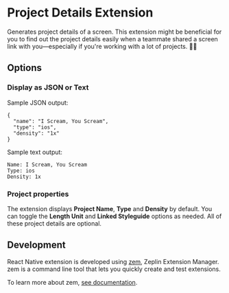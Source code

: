 # Project Details Extension
Generates project details of a screen. This extension might be beneficial for you to find out the project details easily when a teammate shared a screen link with you—especially if you're working with a lot of projects. 🕵️‍♀️

## Options

### Display as JSON or Text

Sample JSON output:
```
{
  "name": "I Scream, You Scream",
  "type": "ios",
  "density": "1x"
}
```

Sample text output:
```
Name: I Scream, You Scream
Type: ios
Density: 1x
```

### Project properties
The extension displays **Project Name**, **Type** and **Density** by default. You can toggle the **Length Unit** and **Linked Styleguide** options as needed. All of these project details are optional.

## Development
React Native extension is developed using [zem](https://github.com/zeplin/zem), Zeplin Extension Manager. zem is a command line tool that lets you quickly create and test extensions.

To learn more about zem, [see documentation](https://github.com/zeplin/zem).
